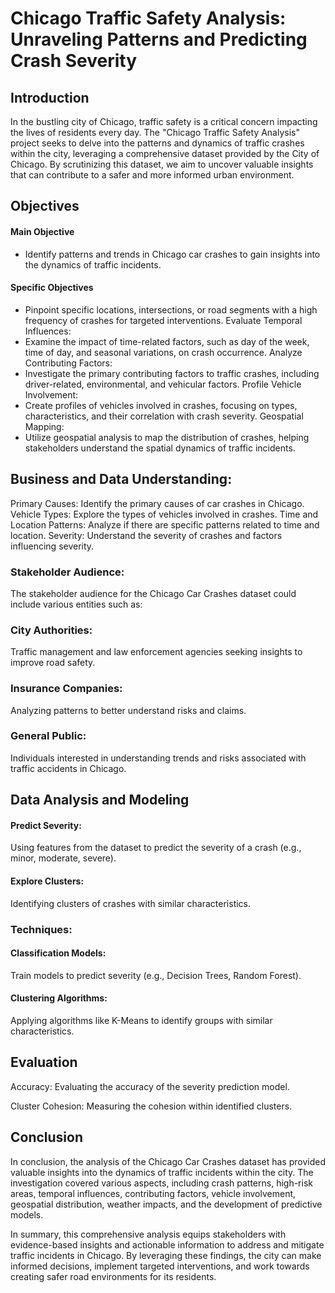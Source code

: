 # Chicago Traffic Safety Analysis: Unraveling Patterns and Predicting Crash Severity

## Introduction

In the bustling city of Chicago, traffic safety is a critical concern impacting the lives of residents every day. The "Chicago Traffic Safety Analysis" project seeks to delve into the patterns and dynamics of traffic crashes within the city, leveraging a comprehensive dataset provided by the City of Chicago. By scrutinizing this dataset, we aim to uncover valuable insights that can contribute to a safer and more informed urban environment.

## Objectives

#### Main Objective
- Identify patterns and trends in Chicago car crashes to gain insights into the dynamics of traffic incidents.

#### Specific Objectives

- Pinpoint specific locations, intersections, or road segments with a high frequency of crashes for targeted interventions.
Evaluate Temporal Influences:
- Examine the impact of time-related factors, such as day of the week, time of day, and seasonal variations, on crash occurrence.
Analyze Contributing Factors:
- Investigate the primary contributing factors to traffic crashes, including driver-related, environmental, and vehicular factors.
Profile Vehicle Involvement:
- Create profiles of vehicles involved in crashes, focusing on types, characteristics, and their correlation with crash severity.
Geospatial Mapping:
- Utilize geospatial analysis to map the distribution of crashes, helping stakeholders understand the spatial dynamics of traffic incidents.


## Business and Data Understanding:

Primary Causes: Identify the primary causes of car crashes in Chicago.
Vehicle Types: Explore the types of vehicles involved in crashes.
Time and Location Patterns: Analyze if there are specific patterns related to time and location.
Severity: Understand the severity of crashes and factors influencing severity.

### Stakeholder Audience:
The stakeholder audience for the Chicago Car Crashes dataset could include various entities such as:
### City Authorities:
Traffic management and law enforcement agencies seeking insights to improve road safety.
### Insurance Companies:
Analyzing patterns to better understand risks and claims.
### General Public:
Individuals interested in understanding trends and risks associated with traffic accidents in Chicago.

## Data Analysis and Modeling
#### Predict Severity:
Using features from the dataset to predict the severity of a crash (e.g., minor, moderate, severe).
#### Explore Clusters:
Identifying clusters of crashes with similar characteristics.

### Techniques:
#### Classification Models:
Train models to predict severity (e.g., Decision Trees, Random Forest).
#### Clustering Algorithms:
Applying algorithms like K-Means to identify groups with similar characteristics.

## Evaluation

Accuracy: Evaluating the accuracy of the severity prediction model.

Cluster Cohesion: Measuring the cohesion within identified clusters.

## Conclusion

In conclusion, the analysis of the Chicago Car Crashes dataset has provided valuable insights into the dynamics of traffic incidents within the city. The investigation covered various aspects, including crash patterns, high-risk areas, temporal influences, contributing factors, vehicle involvement, geospatial distribution, weather impacts, and the development of predictive models.

In summary, this comprehensive analysis equips stakeholders with evidence-based insights and actionable information to address and mitigate traffic incidents in Chicago. By leveraging these findings, the city can make informed decisions, implement targeted interventions, and work towards creating safer road environments for its residents.
